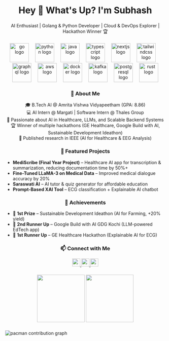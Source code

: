 <h1 align="center">Hey 👋 What's Up? I'm Subhash</h1>

###

<p align="center">
  AI Enthusiast | Golang & Python Developer | Cloud & DevOps Explorer | Hackathon Winner 🏆
</p>

###

<div align="center">
  <img src="https://skillicons.dev/icons?i=go" height="60" alt="go logo" />
  <img width="12" />
  <img src="https://skillicons.dev/icons?i=py" height="60" alt="python logo" />
  <img width="12" />
  <img src="https://skillicons.dev/icons?i=java" height="60" alt="java logo" />
  <img width="12" />
  <img src="https://skillicons.dev/icons?i=ts" height="60" alt="typescript logo" />
  <img width="12" />
  <img src="https://skillicons.dev/icons?i=nextjs" height="60" alt="nextjs logo" />
  <img width="12" />
  <img src="https://skillicons.dev/icons?i=tailwind" height="60" alt="tailwindcss logo" />
  <img width="12" />
  <img src="https://skillicons.dev/icons?i=graphql" height="60" alt="graphql logo" />
  <img width="12" />
  <img src="https://skillicons.dev/icons?i=aws" height="60" alt="aws logo" />
  <img width="12" />
  <img src="https://skillicons.dev/icons?i=docker" height="60" alt="docker logo" />
  <img width="12" />
  <img src="https://skillicons.dev/icons?i=kafka" height="60" alt="kafka logo" />
  <img width="12" />
  <img src="https://skillicons.dev/icons?i=postgres" height="60" alt="postgresql logo" />
  <img width="12" />
  <img src="https://skillicons.dev/icons?i=rust" height="60" alt="rust logo" />
</div>

###

<h3 align="center">🚀 About Me</h3>

<p align="center">
🎓 B.Tech AI @ Amrita Vishwa Vidyapeetham (GPA: 8.86)<br/>
💻 AI Intern @ Margati | Software Intern @ Thales Group<br/>
🧠 Passionate about AI in Healthcare, LLMs, and Scalable Backend Systems<br/>
🏆 Winner of multiple hackathons (GE Healthcare, Google Build with AI, Sustainable Development Ideathon)<br/>
📜 Published research in IEEE (AI for Healthcare & EEG Analysis)<br/>
</p>

###

<h3 align="center">🌟 Featured Projects</h3>

- **MediScribe (Final Year Project)** – Healthcare AI app for transcription & summarization, reducing documentation time by 50%+  
- **Fine-Tuned LLaMA-3 on Medical Data** – Improved medical dialogue accuracy by 20%  
- **Saraswati AI** – AI tutor & quiz generator for affordable education  
- **Prompt-Based XAI Tool** – ECG classification + Explainable AI chatbot  

###

<h3 align="center">🏅 Achievements</h3>

- 🥇 **1st Prize** – Sustainable Development Ideathon (AI for Farming, +20% yield)  
- 🥈 **2nd Runner Up** – Google Build with AI GDG Kochi (LLM-powered EdTech app)  
- 🥈 **1st Runner Up** – GE Healthcare Hackathon (Explainable AI for ECG)  

###

<h3 align="center">📫 Connect with Me</h3>

<div align="center">
  <a href="mailto:subhashkhambampati74@gmail.com">
    <img src="https://img.shields.io/static/v1?message=Gmail&logo=gmail&label=&color=D14836&logoColor=white&labelColor=&style=for-the-badge" height="25" />
  </a>
  <a href="https://www.linkedin.com/in/subhash-khambampati">
    <img src="https://img.shields.io/static/v1?message=LinkedIn&logo=linkedin&label=&color=0077B5&logoColor=white&labelColor=&style=for-the-badge" height="25" />
  </a>
  <a href="https://twitter.com/">
    <img src="https://img.shields.io/static/v1?message=Twitter&logo=twitter&label=&color=1DA1F2&logoColor=white&labelColor=&style=for-the-badge" height="25" />
  </a>
</div>

###

<div align="center">
  <img src="https://streak-stats.demolab.com?user=YOUR_GITHUB_USERNAME&locale=en&mode=daily&theme=dracula&hide_border=false&border_radius=5" height="150" />
  <img src="https://github-profile-trophy.vercel.app?username=YOUR_GITHUB_USERNAME&theme=dracula&column=4&margin-w=8&margin-h=8" height="150" />
</div>

###

<picture>
  <source media="(prefers-color-scheme: dark)" srcset="https://raw.githubusercontent.com/maurodesouza/maurodesouza/output/pacman-contribution-graph-dark.svg">
  <source media="(prefers-color-scheme: light)" srcset="https://raw.githubusercontent.com/maurodesouza/maurodesouza/output/pacman-contribution-graph.svg">
  <img alt="pacman contribution graph" src="https://raw.githubusercontent.com/maurodesouza/maurodesouza/output/pacman-contribution-graph.svg">
</picture>
